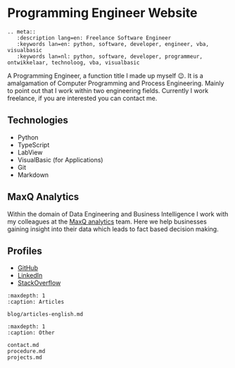 # Programming Engineer Website 

```{eval-rst}
.. meta::
   :description lang=en: Freelance Software Engineer
   :keywords lan=en: python, software, developer, engineer, vba, visualbasic
   :keywords lan=nl: python, software, developer, programmeur, ontwikkelaar, technoloog, vba, visualbasic

```


A Programming Engineer, a function title I made up myself 😉. It is a amalgamation of Computer Programming and Process Engineering. Mainly to point out that I work within two engineering fields. Currently I work freelance, if you are interested you can contact me. 

## Technologies

- Python
- TypeScript
- LabView
- VisualBasic (for Applications)
- Git
- Markdown

## MaxQ Analytics
Within the domain of Data Engineering and Business Intelligence I work with my colleagues at the [MaxQ analytics](https://www.maxqanalytics.io) team. Here we help businesses gaining insight into their data which leads to fact based decision making.

## Profiles
- [GitHub](https://github.com/Jeroendevr)
- [LinkedIn](https://www.linkedin.com/in/jeroen-de-vries-014086224)
- [StackOverflow](https://stackoverflow.com/users/4465153/jeroendv)

```{toctree}
:maxdepth: 1
:caption: Articles

blog/articles-english.md

```

```{toctree}
:maxdepth: 1
:caption: Other

contact.md
procedure.md
projects.md
```



<!-- .. Indices and tables
.. ==================

.. * :ref:`genindex`
.. * :ref:`modindex`
.. * :ref:`search` -->

